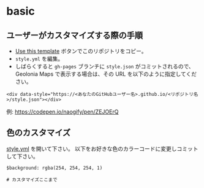 # basic

## ユーザーがカスタマイズする際の手順

* [Use this template](https://github.com/naogify/basic/generate) ボタンでこのリポジトリをコピー。
* `style.yml` を編集。
* しばらくすると `gh-pages` ブランチに `style.json` がコミットされるので、Geolonia Maps で表示する場合は、その URL を以下のように指定してください。

```
<div data-style="https://<あなたのGitHubユーザー名>.github.io/<リポジトリ名>/style.json"></div>
```

例: https://codepen.io/naogify/pen/ZEJOErQ


## 色のカスタマイズ

[style.yml](./style.yml) を開いて下さい。 以下をお好きな色のカラーコードに変更しコミットして下さい。

```
$background: rgba(254, 254, 254, 1)

# カスタマイズここまで
```
